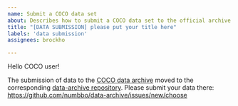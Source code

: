 ```yaml
---
name: Submit a COCO data set
about: Describes how to submit a COCO data set to the official archive.
title: "[DATA SUBMISSION] please put your title here"
labels: 'data submission'
assignees: brockho

---
```


Hello COCO user!

The submission of data to the [COCO data archive](https://numbbo.it/data-archive/) moved to the corresponding [data-archive repository](https://github.com/numbbo/data-archive). Please submit your data there: https://github.com/numbbo/data-archive/issues/new/choose